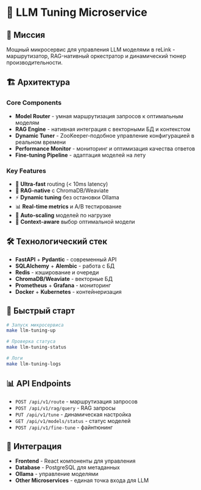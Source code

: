 # 🧠 LLM Tuning Microservice

## 🎯 Миссия
Мощный микросервис для управления LLM моделями в reLink - маршрутизатор, RAG-нативный оркестратор и динамический тюнер производительности.

## 🏗️ Архитектура

### Core Components
- **Model Router** - умная маршрутизация запросов к оптимальным моделям
- **RAG Engine** - нативная интеграция с векторными БД и контекстом
- **Dynamic Tuner** - ZooKeeper-подобное управление конфигурацией в реальном времени
- **Performance Monitor** - мониторинг и оптимизация качества ответов
- **Fine-tuning Pipeline** - адаптация моделей на лету

### Key Features
- 🚀 **Ultra-fast** routing (< 10ms latency)
- 🧠 **RAG-native** с ChromaDB/Weaviate
- ⚡ **Dynamic tuning** без остановки Ollama
- 📊 **Real-time metrics** и A/B тестирование
- 🔄 **Auto-scaling** моделей по нагрузке
- 🎯 **Context-aware** выбор оптимальной модели

## 🛠️ Технологический стек
- **FastAPI** + **Pydantic** - современный API
- **SQLAlchemy** + **Alembic** - работа с БД
- **Redis** - кэширование и очереди
- **ChromaDB/Weaviate** - векторные БД
- **Prometheus** + **Grafana** - мониторинг
- **Docker** + **Kubernetes** - контейнеризация

## 🚀 Быстрый старт
```bash
# Запуск микросервиса
make llm-tuning-up

# Проверка статуса
make llm-tuning-status

# Логи
make llm-tuning-logs
```

## 📊 API Endpoints
- `POST /api/v1/route` - маршрутизация запросов
- `POST /api/v1/rag/query` - RAG запросы
- `PUT /api/v1/tune` - динамическая настройка
- `GET /api/v1/models/status` - статус моделей
- `POST /api/v1/fine-tune` - файнтюнинг

## 🎯 Интеграция
- **Frontend** - React компоненты для управления
- **Database** - PostgreSQL для метаданных
- **Ollama** - управление моделями
- **Other Microservices** - единая точка входа для LLM 